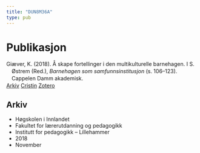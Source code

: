 ```yaml
---
title: "DUN8M36A"
type: pub
---
```

<h1>Publikasjon</h1>
<article id="csl-bib-container-DUN8M36A" class="csl-bib-container">
  <div class="csl-bib-body" style="line-height: 1.35; padding-left: 1em; text-indent:-1em;">
  <div class="csl-entry">Gi&#xE6;ver, K. (2018). &#xC5; skape fortellinger i den multikulturelle barnehagen. I S. &#xD8;strem (Red.), <i>Barnehagen som samfunnsinstitusjon</i> (s. 106&#x2013;123). Cappelen Damm akademisk.</div>
</div>
  <div class="csl-bib-buttons">
    <a href="#taxonomy-article-DUN8M36A" class="csl-bib-button">Arkiv</a>
    <a href alt="Cristin URL" class="csl-bib-button">Cristin</a>
    <a href alt="Zotero URL" class="csl-bib-button">Zotero</a>
  </div>
  <div id="csl-bib-meta-container-DUN8M36A"></div>
</article>
<div id="csl-bib-meta-DUN8M36A" class="csl-bib-meta">
  <article id="taxonomy-article-DUN8M36A" class="taxonomy-article">
    <h1>Arkiv</h1>
    <ul>
      <li>Høgskolen i Innlandet</li>
      <li>Fakultet for lærerutdanning og pedagogikk</li>
      <li>Institutt for pedagogikk – Lillehammer</li>
      <li>2018</li>
      <li>November</li>
    </ul>
  </article>
</div>
